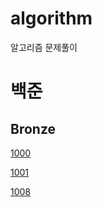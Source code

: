 # algorithm
알고리즘 문제풀이

# 백준
## Bronze
[1000](https://github.com/ki-hyun-Jang/algorithm/blob/main/baekjoon/bronze/1000.java)

[1001](https://github.com/ki-hyun-Jang/algorithm/blob/main/baekjoon/bronze/1001.java)

[1008](https://github.com/ki-hyun-Jang/algorithm/blob/main/baekjoon/bronze/1008.java)